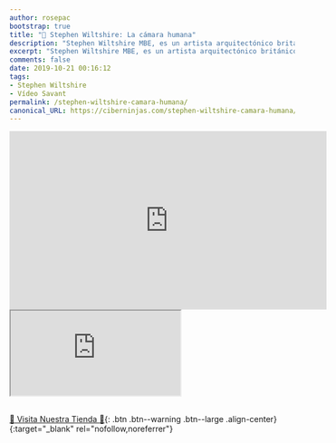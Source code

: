 ```yaml
---
author: rosepac
bootstrap: true
title: "🧠 Stephen Wiltshire: La cámara humana"
description: "Stephen Wiltshire MBE, es un artista arquitectónico británico y sabio autista, conocido por su habilidad para dibujar un paisaje de memoria después de verlo solo una vez."
excerpt: "Stephen Wiltshire MBE, es un artista arquitectónico británico y sabio autista, conocido por su habilidad para dibujar un paisaje de memoria después de verlo solo una vez."
comments: false
date: 2019-10-21 00:16:12
tags:
- Stephen Wiltshire
- Vídeo Savant
permalink: /stephen-wiltshire-camara-humana/
canonical_URL: https://ciberninjas.com/stephen-wiltshire-camara-humana/
---
```


<iframe width="560" height="315" src="https://www.youtube.com/embed/JrhLWoMl7_Y" frameborder="0" allow="accelerometer; autoplay; encrypted-media; gyroscope; picture-in-picture" allowfullscreen></iframe>

<div class="embed-responsive embed-responsive-16by9">
  <iframe class="embed-responsive-item" src="https://www.youtube-nocookie.com/embed/8u51ZY2a3Sc?rel=0" allowfullscreen></iframe>
</div><br/>

[🎁 Visita Nuestra Tienda 🎁](https://www.amazon.es/shop/cibercursos){: .btn .btn--warning .btn--large .align-center}{:target="_blank" rel="nofollow,noreferrer"}